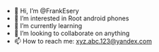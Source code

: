 - 👋 Hi, I’m @FrankEsery
- 👀 I’m interested in Root android phones
- 🌱 I’m currently learning 
- 💞️ I’m looking to collaborate on anything
- 📫 How to reach me: xyz.abc.123@yandex.com

<!---
FrankEsery/FrankEsery is a ✨ special ✨ repository because its `README.md` (this file) appears on your GitHub profile.
You can click the Preview link to take a look at your changes.
--->

